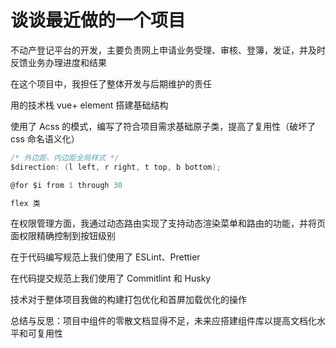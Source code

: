 # 谈谈最近做的一个项目

不动产登记平台的开发，主要负责网上申请业务受理、审核、登簿，发证，并及时反馈业务办理进度和结果

在这个项目中，我担任了整体开发与后期维护的责任

用的技术栈 vue+ element 搭建基础结构

使用了 Acss 的模式，编写了符合项目需求基础原子类，提高了复用性（破坏了 css 命名语义化）

```cs
/* 外边距、内边距全局样式 */
$direction: (l left, r right, t top, b bottom);

@for $i from 1 through 30

flex 类

```

在权限管理方面，我通过动态路由实现了支持动态渲染菜单和路由的功能，并将页面权限精确控制到按钮级别

在于代码编写规范上我们使用了 ESLint、Prettier

在代码提交规范上我们使用了 Commitlint 和 Husky

技术对于整体项目我做的构建打包优化和首屏加载优化的操作

总结与反思：项目中组件的零散文档显得不足，未来应搭建组件库以提高文档化水平和可复用性
